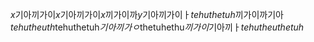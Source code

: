 $x$기아끼가이$x$기아끼가이$x$끼가이까$y$기아끼가이ㅏ$tehuthetuh$끼가이까기아$tehutheuth$tehuthetuh$기아끼가ㅇ$thetuhethu$끼가이$기아끼ㅏ$tehutheuthetuh$

